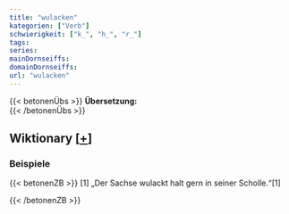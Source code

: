 ```yaml
---
title: "wulacken"
kategorien: ["Verb"]
schwierigkeit: ["k_", "h_", "r_"]
tags:
series:
mainDornseiffs:
domainDornseiffs:
url: "wulacken"
---
```


{{< betonenÜbs >}}
**Übersetzung:**  
{{< /betonenÜbs >}}

## Wiktionary [[+](https://de.wiktionary.org/wiki/wulacken)]

### Beispiele
{{< betonenZB >}}
[1] „Der Sachse wulackt halt gern in seiner Scholle.“[1]  

{{< /betonenZB >}}

